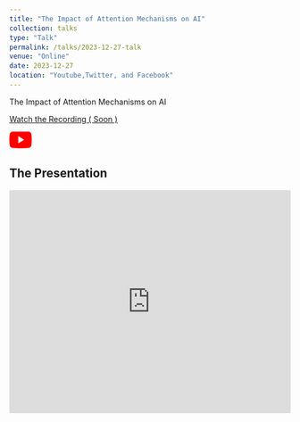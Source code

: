 ```yaml
---
title: "The Impact of Attention Mechanisms on AI"
collection: talks
type: "Talk"
permalink: /talks/2023-12-27-talk
venue: "Online"
date: 2023-12-27
location: "Youtube,Twitter, and Facebook"
---
```


The Impact of Attention Mechanisms on AI 


[Watch the Recording ( Soon )](https://www.youtube.com/watch?v=xse3JSsjhr4)

<a href="https://www.youtube.com/watch?v=xse3JSsjhr4">
  <img src="https://raw.githubusercontent.com/Ruqyai/ruqyai.github.io/main/images/youtube.png" alt="YouTube" style="width: 40px; height: 30px;">
</a>

## The Presentation

<iframe src="https://docs.google.com/presentation/d/e/2PACX-1vRun_PENsG9ihK1iIn6qztbdQ_eko5OyQof4pNMMsMq6xTf7mavqBwiC78TsIc4VPfM2cuDnjoE0ean/embed?start=false&loop=false&delayms=3000" frameborder="0" width="100%" height="400px" allowfullscreen="true" mozallowfullscreen="true" webkitallowfullscreen="true"></iframe>